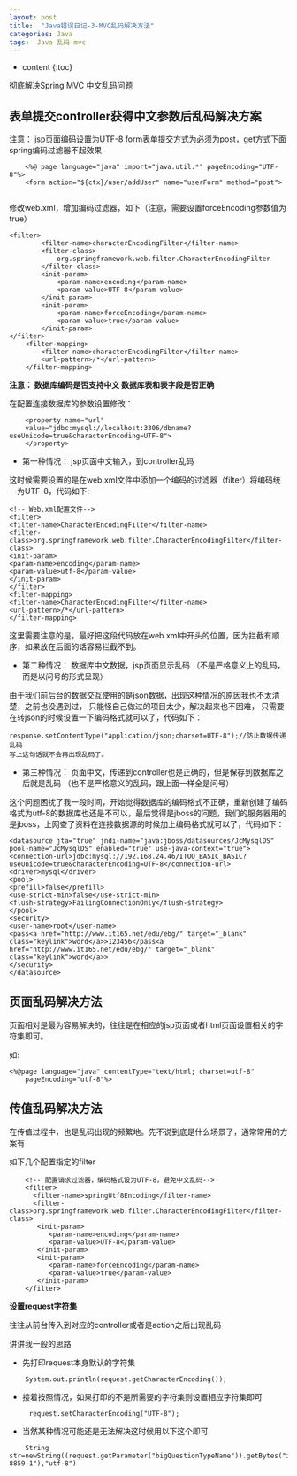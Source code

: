```yaml
---
layout: post
title:  "Java错误日记-3-MVC乱码解决方法"
categories: Java
tags:  Java 乱码 mvc
---
```


* content
{:toc}


彻底解决Spring MVC 中文乱码问题









## 表单提交controller获得中文参数后乱码解决方案
注意：  jsp页面编码设置为UTF-8
form表单提交方式为必须为post，get方式下面spring编码过滤器不起效果

```
	<%@ page language="java" import="java.util.*" pageEncoding="UTF-8"%>  
	<form action="${ctx}/user/addUser" name="userForm" method="post"> 
   
```

修改web.xml，增加编码过滤器，如下（注意，需要设置forceEncoding参数值为true）

```
<filter>
		<filter-name>characterEncodingFilter</filter-name>
		<filter-class>
			org.springframework.web.filter.CharacterEncodingFilter
		</filter-class>
		<init-param>
			<param-name>encoding</param-name>
			<param-value>UTF-8</param-value>
		</init-param>
		<init-param>
			<param-name>forceEncoding</param-name>
			<param-value>true</param-value>
		</init-param>
</filter>
	<filter-mapping>
    	<filter-name>characterEncodingFilter</filter-name>
    	<url-pattern>/*</url-pattern>
  	</filter-mapping>
```

**注意： 
数据库编码是否支持中文
数据库表和表字段是否正确**

在配置连接数据库的参数设置修改：
```
	<property name="url" 
	value="jdbc:mysql://localhost:3306/dbname?useUnicode=true&characterEncoding=UTF-8">
	</property>  
```

* 第一种情况：
jsp页面中文输入，到controller乱码

这时候需要设置的是在web.xml文件中添加一个编码的过滤器（filter）将编码统一为UTF-8，代码如下:


```
<!-- Web.xml配置文件-->
<filter>
<filter-name>CharacterEncodingFilter</filter-name>
<filter-class>org.springframework.web.filter.CharacterEncodingFilter</filter-class>
<init-param>
<param-name>encoding</param-name>
<param-value>utf-8</param-value>
</init-param>
</filter>
<filter-mapping>
<filter-name>CharacterEncodingFilter</filter-name>
<url-pattern>/*</url-pattern>
</filter-mapping>
```


这里需要注意的是，最好把这段代码放在web.xml中开头的位置，因为拦截有顺序，如果放在后面的话容易拦截不到。

* 第二种情况：
数据库中文数据，jsp页面显示乱码
（不是严格意义上的乱码，而是以问号的形式呈现）

由于我们前后台的数据交互使用的是json数据，出现这种情况的原因我也不太清楚，之前也没遇到过，
只能怪自己做过的项目太少，解决起来也不困难，
只需要在转json的时候设置一下编码格式就可以了，代码如下：

```
response.setContentType("application/json;charset=UTF-8");//防止数据传递乱码
写上这句话就不会再出现乱码了。
```

* 第三种情况：
页面中文，传递到controller也是正确的，但是保存到数据库之后就是乱码
（也不是严格意义的乱码，跟上面一样全是问号）

这个问题困扰了我一段时间，开始觉得数据库的编码格式不正确，重新创建了编码格式为utf-8的数据库也还是不可以，最后觉得是jboss的问题，我们的服务器用的是jboss，上网查了资料在连接数据源的时候加上编码格式就可以了，代码如下：

```
<datasource jta="true" jndi-name="java:jboss/datasources/JcMysqlDS" pool-name="JcMysqlDS" enabled="true" use-java-context="true">
<connection-url>jdbc:mysql://192.168.24.46/ITOO_BASIC_BASIC?useUnicode=true&characterEncoding=UTF-8</connection-url>
<driver>mysql</driver>
<pool>
<prefill>false</prefill>
<use-strict-min>false</use-strict-min>
<flush-strategy>FailingConnectionOnly</flush-strategy>
</pool>
<security>
<user-name>root</user-name>
<pass<a href="http://www.it165.net/edu/ebg/" target="_blank" class="keylink">word</a>>123456</pass<a href="http://www.it165.net/edu/ebg/" target="_blank" class="keylink">word</a>>
</security>
</datasource>
```








## 页面乱码解决方法

页面相对是最为容易解决的，往往是在相应的jsp页面或者html页面设置相关的字符集即可。

如:

```
<%@page language="java" contentType="text/html; charset=utf-8"
    pageEncoding="utf-8"%>
```







## 传值乱码解决方法


在传值过程中，也是乱码出现的频繁地。先不说到底是什么场景了，通常常用的方案有

如下几个配置指定的filter



```
	<!-- 配置请求过滤器，编码格式设为UTF-8，避免中文乱码-->
    <filter>
      <filter-name>springUtf8Encoding</filter-name>
      <filter-class>org.springframework.web.filter.CharacterEncodingFilter</filter-class>
       <init-param>
          <param-name>encoding</param-name>
          <param-value>UTF-8</param-value>
       </init-param>
       <init-param>
          <param-name>forceEncoding</param-name>
          <param-value>true</param-value>
       </init-param>
    </filter>
```


**设置request字符集**

往往从前台传入到对应的controller或者是action之后出现乱码

讲讲我一般的思路

* 先打印request本身默认的字符集

```
	System.out.println(request.getCharacterEncoding());

```


* 接着按照情况，如果打印的不是所需要的字符集则设置相应字符集即可
 
``` 
	 request.setCharacterEncoding("UTF-8");

```

* 当然某种情况可能还是无法解决这时候用以下这个即可

```
	String str=newString((request.getParameter("bigQuestionTypeName")).getBytes("iso-8859-1"),"utf-8")
```



